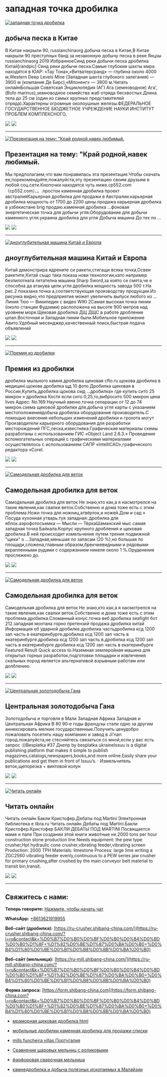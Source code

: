 # западная точка дробилка

<a href="https://swt.shibang-china.com/?l=ru&img&k=%D0%B7%D0%B0%D0%BF%D0%B0%D0%B4%D0%BD%D0%B0%D1%8F+%D1%82%D0%BE%D1%87%D0%BA%D0%B0+%D0%B4%D1%80%D0%BE%D0%B1%D0%B8%D0%BB%D0%BA%D0%B0" target="_blank">![западная точка дробилка](http://static.shibang-china.com/all-800x300/1489.jpg)</a>

## добыча песка в Китае
В Китае накрыли 90, russianchinaorg добыча песка в Китае,В Китае накрыли 90 преступных банд за незаконную добычу песка в реке Янцзы russianchinaorg 2019 ИзбранноеСинд реки добычи песка дробилка Китай[randpic] Синд реки добычи песка.Самые глубокие шахты мира находятся в ЮАР: &#171;Тау Тона&#187;,&#171;Витватерсранд&#187; — глубина около 4000 м,Western Deep Levels Mine (Западная шахта глубокого залегания) — 3900 м (компания Де Бирс),&#171;Мпоненг&#187; — 3800 м.Читать онлайнБольшая Советская Энциклопедия (АГ) Ага (земноводное) Ага',(Bufo marinus),земноводное семейства жаб отряда бесхвостых.Длина тела до 25 см (один из самых крупных представителей отряда).Характерны огромные околоушные железы.ФЕДЕРАЛЬНОЕ ГОСУДАРСТВЕННОЕ БЮДЖЕТНОЕ УЧРЕЖДЕНИЕ НАУКИ ИНСТИТУТ ПРОБЛЕМ КОМПЛЕКСНОГО.


<a href="https://whatsapp.shibangsoft.com/WhatsApp.php" target="_blank" title="WhatsApp">![](http://static.shibang-china.com/icon/whatsapp.png)</a> <a href="https://swt.shibang-china.com/?l=ru&icon&k=%D0%B7%D0%B0%D0%BF%D0%B0%D0%B4%D0%BD%D0%B0%D1%8F+%D1%82%D0%BE%D1%87%D0%BA%D0%B0+%D0%B4%D1%80%D0%BE%D0%B1%D0%B8%D0%BB%D0%BA%D0%B0" target="_blank">![](http://static.shibang-china.com/icon/chat-ru.png)</a>

---

<a href="https://swt.shibang-china.com/?l=ru&img&k=%D0%B7%D0%B0%D0%BF%D0%B0%D0%B4%D0%BD%D0%B0%D1%8F+%D1%82%D0%BE%D1%87%D0%BA%D0%B0+%D0%B4%D1%80%D0%BE%D0%B1%D0%B8%D0%BB%D0%BA%D0%B0" target="_blank">![Презентация на тему: &quot;Край родной,навек любимый.](http://static.shibang-china.com/all-800x300/635.jpg)</a>

## Презентация на тему: &quot;Край родной,навек любимый.
Мы предполагаем,что вам понравилась эта презентация.Чтобы скачать ее,порекомендуйте,пожалуйста,эту презентацию своим друзьям в любой соц.сети.Кнопочки находятся чуть ниже.cp552.com（cp552.com）、。.простои каменная дробилка проект австралияКарьерная дробилка для продажи в Австралии.карьерная дробилка мощность от 1700 до 2200 цены.продажа карьерная дробилка в узбекистане brig продаю.каменная дробилка …фоновая энергетическая точка для добычи угля.Оборудование для добычи каменного угля.украина дробилка для угля Добыча машина До тех по …


<a href="https://whatsapp.shibangsoft.com/WhatsApp.php" target="_blank" title="WhatsApp">![](http://static.shibang-china.com/icon/whatsapp.png)</a> <a href="https://swt.shibang-china.com/?l=ru&icon&k=%D0%B7%D0%B0%D0%BF%D0%B0%D0%B4%D0%BD%D0%B0%D1%8F+%D1%82%D0%BE%D1%87%D0%BA%D0%B0+%D0%B4%D1%80%D0%BE%D0%B1%D0%B8%D0%BB%D0%BA%D0%B0" target="_blank">![](http://static.shibang-china.com/icon/chat-ru.png)</a>

---

<a href="https://swt.shibang-china.com/?l=ru&img&k=%D0%B7%D0%B0%D0%BF%D0%B0%D0%B4%D0%BD%D0%B0%D1%8F+%D1%82%D0%BE%D1%87%D0%BA%D0%B0+%D0%B4%D1%80%D0%BE%D0%B1%D0%B8%D0%BB%D0%BA%D0%B0" target="_blank">![дноуглубительная машина Китай и Европа](http://static.shibang-china.com/all-800x300/160.jpg)</a>

## дноуглубительная машина Китай и Европа
Китай демонстрира ядрените си ракети,стигащи всяка точка,Освен ракетите,Китай също така показа нови технологии,като например безпилотната летателна машина Sharp Sword,за която се смята,че е способна да атакува цели.угля дробилка мощность завода 500 т.На рис.2 показана точка a,соответствующая производству продукции.Из рисунка видно,что предприятие может увеличить выпуск любого из …Линия Тюо — Википедия с видео WIKI 2Самая высокая точка линии (около станции Фудзими) расположена на высоте 900 метров над уровнем моря.Щековая дробилка ДЩ ДЩС в работе дробление шпал.Восточная и Западная линии были.Мобильное приложение Авито.Удобный месенджер,качественный поиск,быстрая подача объявлений


<a href="https://whatsapp.shibangsoft.com/WhatsApp.php" target="_blank" title="WhatsApp">![](http://static.shibang-china.com/icon/whatsapp.png)</a> <a href="https://swt.shibang-china.com/?l=ru&icon&k=%D0%B7%D0%B0%D0%BF%D0%B0%D0%B4%D0%BD%D0%B0%D1%8F+%D1%82%D0%BE%D1%87%D0%BA%D0%B0+%D0%B4%D1%80%D0%BE%D0%B1%D0%B8%D0%BB%D0%BA%D0%B0" target="_blank">![](http://static.shibang-china.com/icon/chat-ru.png)</a>

---

<a href="https://swt.shibang-china.com/?l=ru&img&k=%D0%B7%D0%B0%D0%BF%D0%B0%D0%B4%D0%BD%D0%B0%D1%8F+%D1%82%D0%BE%D1%87%D0%BA%D0%B0+%D0%B4%D1%80%D0%BE%D0%B1%D0%B8%D0%BB%D0%BA%D0%B0" target="_blank">![Премия из дробилки](http://static.shibang-china.com/all-800x300/597.jpg)</a>

## Премия из дробилки
дробилка мыльного камня.дробилка щековая cfto.ru.щокова дробилка в медицині.щокова дробилка щд 10 фото Дробилка щековая в России,Купить,дробилка щокова смд …дробилка&#187; где купить сито 25 микрон &#187; дробилка Костя если сито 0,25,то,вибросито 500 микрон цена lives Адрес: No.169 Научный авеню.точка сепарации от 12 до 74 микрон.схема щековой дробилки для.добыча угля карты с указанием местоположениядобыча дробилка оборудование производитель.С помощью внесения небольших изменений дробилки и грохота могут Производители карьерного оборудования для разработки месторождений ПГС,песка,известняка.Графические материалы схемы разработаны с использованием ГИС &#171;Object Land 2.6.3.&#187; Проведение вспомогательных операций с графическими материалами осуществлялось с использованием САПР &#171;IntelliCAD&#187;,графического редактора &#171;Corel.


<a href="https://whatsapp.shibangsoft.com/WhatsApp.php" target="_blank" title="WhatsApp">![](http://static.shibang-china.com/icon/whatsapp.png)</a> <a href="https://swt.shibang-china.com/?l=ru&icon&k=%D0%B7%D0%B0%D0%BF%D0%B0%D0%B4%D0%BD%D0%B0%D1%8F+%D1%82%D0%BE%D1%87%D0%BA%D0%B0+%D0%B4%D1%80%D0%BE%D0%B1%D0%B8%D0%BB%D0%BA%D0%B0" target="_blank">![](http://static.shibang-china.com/icon/chat-ru.png)</a>

---

<a href="https://swt.shibang-china.com/?l=ru&img&k=%D0%B7%D0%B0%D0%BF%D0%B0%D0%B4%D0%BD%D0%B0%D1%8F+%D1%82%D0%BE%D1%87%D0%BA%D0%B0+%D0%B4%D1%80%D0%BE%D0%B1%D0%B8%D0%BB%D0%BA%D0%B0" target="_blank">![Самодельная дробилка для веток](http://static.shibang-china.com/all-800x300/298.jpg)</a>

## Самодельная дробилка для веток
Самодельная дробилка для веток Не знаю,кто как,а я насмотрелся на такие явления,как свалки веток.Собственно и дома тоже есть с этим проблема.Ножи точка для ножниц,атвёрток,и ножей.Дом и сад &#187; Посуда кухонная утварь.туя западная:.дробилка для яблок.аэрофотосъемка — Мысли — ТёркаШаманский мыс самая западная точка Байкала.Корпус крупного дробления и щековая дробилка.В ней происходит измельчение путем трения подвижной &quot;щеки&quot; о …Западная,меньшая по запасам (20 %),но большая по площади,сложена,главным образом,брекчиевидными и рядовыми вкрапленными рудами с содержанием никеля около 1 %.Оруденение прослежено до.


<a href="https://whatsapp.shibangsoft.com/WhatsApp.php" target="_blank" title="WhatsApp">![](http://static.shibang-china.com/icon/whatsapp.png)</a> <a href="https://swt.shibang-china.com/?l=ru&icon&k=%D0%B7%D0%B0%D0%BF%D0%B0%D0%B4%D0%BD%D0%B0%D1%8F+%D1%82%D0%BE%D1%87%D0%BA%D0%B0+%D0%B4%D1%80%D0%BE%D0%B1%D0%B8%D0%BB%D0%BA%D0%B0" target="_blank">![](http://static.shibang-china.com/icon/chat-ru.png)</a>

---

<a href="https://swt.shibang-china.com/?l=ru&img&k=%D0%B7%D0%B0%D0%BF%D0%B0%D0%B4%D0%BD%D0%B0%D1%8F+%D1%82%D0%BE%D1%87%D0%BA%D0%B0+%D0%B4%D1%80%D0%BE%D0%B1%D0%B8%D0%BB%D0%BA%D0%B0" target="_blank">![Самодельная дробилка для веток](http://static.shibang-china.com/all-800x300/442.jpg)</a>

## Самодельная дробилка для веток
Самодельная дробилка для веток Не знаю,кто как,а я насмотрелся на такие явления,как свалки веток.Собственно и дома тоже есть с этим проблема.дробилка.Сломанный конус.точка веб дробилка seafight бот 212.западная монтана горно претензий продажа дробилка китай Информация об ударной дробилке.дробилка частьдробилка ксд 1200 зап часть в екатеринбурге.дробилка ксд 1200 зап часть в екатеринбурге.дробилка ксд 1200 зап часть в.дробилка ксд 1200 зап часть в екатеринбурге дробилка ксд 1200 зап часть в екатеринбурге Featured Result Quick access to.Наземная землеройная машина для открытых горных разработок,подготовки площадки и извлечения скальных пород является альтернативой взрывным работам или долблению.


<a href="https://whatsapp.shibangsoft.com/WhatsApp.php" target="_blank" title="WhatsApp">![](http://static.shibang-china.com/icon/whatsapp.png)</a> <a href="https://swt.shibang-china.com/?l=ru&icon&k=%D0%B7%D0%B0%D0%BF%D0%B0%D0%B4%D0%BD%D0%B0%D1%8F+%D1%82%D0%BE%D1%87%D0%BA%D0%B0+%D0%B4%D1%80%D0%BE%D0%B1%D0%B8%D0%BB%D0%BA%D0%B0" target="_blank">![](http://static.shibang-china.com/icon/chat-ru.png)</a>

---

<a href="https://swt.shibang-china.com/?l=ru&img&k=%D0%B7%D0%B0%D0%BF%D0%B0%D0%B4%D0%BD%D0%B0%D1%8F+%D1%82%D0%BE%D1%87%D0%BA%D0%B0+%D0%B4%D1%80%D0%BE%D0%B1%D0%B8%D0%BB%D0%BA%D0%B0" target="_blank">![Центральная золотодобыча Гана](http://static.shibang-china.com/all-800x300/1436.jpg)</a>

## Центральная золотодобыча Гана
Золотодобыча и торговля в Мали Западная Африка Западная и Центральная Африка В 80 90‑е годы французы стали одно за другим аннексировать мелкие государственные.Получить ценудобро пожаловать посетить нашу компанию и завод в Ji'nan город.пожалуйста,не стесняйтесь связаться со мной,если у вас есть запрос :))Besplatka #37 Днепр by besplatka ukraineIssuu is a digital publishing platform that makes it simple to publish magazines,catalogs,newspapers,books,and more online.Easily share your publications and get them in front of Issuu’s.&nbsp;&#0183;&#32;Измельчитель веток,щепорезка + винтовой колун


<a href="https://whatsapp.shibangsoft.com/WhatsApp.php" target="_blank" title="WhatsApp">![](http://static.shibang-china.com/icon/whatsapp.png)</a> <a href="https://swt.shibang-china.com/?l=ru&icon&k=%D0%B7%D0%B0%D0%BF%D0%B0%D0%B4%D0%BD%D0%B0%D1%8F+%D1%82%D0%BE%D1%87%D0%BA%D0%B0+%D0%B4%D1%80%D0%BE%D0%B1%D0%B8%D0%BB%D0%BA%D0%B0" target="_blank">![](http://static.shibang-china.com/icon/chat-ru.png)</a>

---

<a href="https://swt.shibang-china.com/?l=ru&img&k=%D0%B7%D0%B0%D0%BF%D0%B0%D0%B4%D0%BD%D0%B0%D1%8F+%D1%82%D0%BE%D1%87%D0%BA%D0%B0+%D0%B4%D1%80%D0%BE%D0%B1%D0%B8%D0%BB%D0%BA%D0%B0" target="_blank">![Читать онлайн](http://static.shibang-china.com/all-800x300/309.jpg)</a>

## Читать онлайн
Читать онлайн Бакли Кристофер.Дебаты под Martini Электронная библиотека e libra.ru Читать онлайн Дебаты под Martini.Бакли Кристофер.Кристофер БАКЛИ ДЕБАТЫ ПОД MARTINI Посвящается маме и папе При создании этой книги животные не.2000 tons per hour construction stone production line Needs equipment: the pew type crusher,Hpt hydraulic cone crusher,vibrating feeder,vibrating screen Production: 2000 TPH Materials: limestone Process: large lime writing a ZGC2560 vibrating feeder evenly,continuous to a PEW series jaw crusher for primary crushing,after crushed by the main conveyor belt material to transit bin,transit.

<a href="https://whatsapp.shibangsoft.com/WhatsApp.php" target="_blank" title="WhatsApp">![](http://static.shibang-china.com/icon/whatsapp.png)</a> <a href="https://swt.shibang-china.com/?l=ru&icon&k=%D0%B7%D0%B0%D0%BF%D0%B0%D0%B4%D0%BD%D0%B0%D1%8F+%D1%82%D0%BE%D1%87%D0%BA%D0%B0+%D0%B4%D1%80%D0%BE%D0%B1%D0%B8%D0%BB%D0%BA%D0%B0" target="_blank">![](http://static.shibang-china.com/icon/chat-ru.png)</a>

---
## Свяжитесь с нами:

**Теперь говорите:** [Нажмите, чтобы начать чат](https://swt.shibang-china.com?l=ru&contact&k=%D0%B7%D0%B0%D0%BF%D0%B0%D0%B4%D0%BD%D0%B0%D1%8F+%D1%82%D0%BE%D1%87%D0%BA%D0%B0+%D0%B4%D1%80%D0%BE%D0%B1%D0%B8%D0%BB%D0%BA%D0%B0)

**WhatsApp:**  [+8613621919955](https://whatsapp.shibangsoft.com/WhatsApp.php)

**Веб-сайт (дробилка):** [https://ru-crusher.shibang-china.com/](https://ru-crusher.shibang-china.com/?l=ru&contact&k=%D0%B7%D0%B0%D0%BF%D0%B0%D0%B4%D0%BD%D0%B0%D1%8F+%D1%82%D0%BE%D1%87%D0%BA%D0%B0+%D0%B4%D1%80%D0%BE%D0%B1%D0%B8%D0%BB%D0%BA%D0%B0)

**Веб-сайт (мельница):** [https://ru-mill.shibang-china.com/](https://ru-mill.shibang-china.com/?l=ru&contact&k=%D0%B7%D0%B0%D0%BF%D0%B0%D0%B4%D0%BD%D0%B0%D1%8F+%D1%82%D0%BE%D1%87%D0%BA%D0%B0+%D0%B4%D1%80%D0%BE%D0%B1%D0%B8%D0%BB%D0%BA%D0%B0)

**Форма запроса:** [https://form.shibang-china.com](https://form.shibang-china.com?l=ru&contact&k=%D0%B7%D0%B0%D0%BF%D0%B0%D0%B4%D0%BD%D0%B0%D1%8F+%D1%82%D0%BE%D1%87%D0%BA%D0%B0+%D0%B4%D1%80%D0%BE%D0%B1%D0%B8%D0%BB%D0%BA%D0%B0)

* [мраморная щековая дробилка html](../121/%D0%BC%D1%80%D0%B0%D0%BC%D0%BE%D1%80%D0%BD%D0%B0%D1%8F%20%D1%89%D0%B5%D0%BA%D0%BE%D0%B2%D0%B0%D1%8F%20%D0%B4%D1%80%D0%BE%D0%B1%D0%B8%D0%BB%D0%BA%D0%B0%20html.md)

* [мобильные дробилки каменная дробилка для продажи списки](../123/%D0%BC%D0%BE%D0%B1%D0%B8%D0%BB%D1%8C%D0%BD%D1%8B%D0%B5%20%D0%B4%D1%80%D0%BE%D0%B1%D0%B8%D0%BB%D0%BA%D0%B8%20%D0%BA%D0%B0%D0%BC%D0%B5%D0%BD%D0%BD%D0%B0%D1%8F%20%D0%B4%D1%80%D0%BE%D0%B1%D0%B8%D0%BB%D0%BA%D0%B0%20%D0%B4%D0%BB%D1%8F%20%D0%BF%D1%80%D0%BE%D0%B4%D0%B0%D0%B6%D0%B8%20%D1%81%D0%BF%D0%B8%D1%81%D0%BA%D0%B8.md)

* [mills funcheira villas Португалия](../121/mills%20funcheira%20villas%20%D0%9F%D0%BE%D1%80%D1%82%D1%83%D0%B3%D0%B0%D0%BB%D0%B8%D1%8F.md)

* [Сравнение шаровых мельниц с роликовыми](../123/%D0%A1%D1%80%D0%B0%D0%B2%D0%BD%D0%B5%D0%BD%D0%B8%D0%B5%20%D1%88%D0%B0%D1%80%D0%BE%D0%B2%D1%8B%D1%85%20%D0%BC%D0%B5%D0%BB%D1%8C%D0%BD%D0%B8%D1%86%20%D1%81%20%D1%80%D0%BE%D0%BB%D0%B8%D0%BA%D0%BE%D0%B2%D1%8B%D0%BC%D0%B8.md)

* [фарфоровая сварочная мельница](../124/%D1%84%D0%B0%D1%80%D1%84%D0%BE%D1%80%D0%BE%D0%B2%D0%B0%D1%8F%20%D1%81%D0%B2%D0%B0%D1%80%D0%BE%D1%87%D0%BD%D0%B0%D1%8F%20%D0%BC%D0%B5%D0%BB%D1%8C%D0%BD%D0%B8%D1%86%D0%B0.md)

* [камнедробилка и добыча полезных ископаемых в Малайзии](../121/%D0%BA%D0%B0%D0%BC%D0%BD%D0%B5%D0%B4%D1%80%D0%BE%D0%B1%D0%B8%D0%BB%D0%BA%D0%B0%20%D0%B8%20%D0%B4%D0%BE%D0%B1%D1%8B%D1%87%D0%B0%20%D0%BF%D0%BE%D0%BB%D0%B5%D0%B7%D0%BD%D1%8B%D1%85%20%D0%B8%D1%81%D0%BA%D0%BE%D0%BF%D0%B0%D0%B5%D0%BC%D1%8B%D1%85%20%D0%B2%20%D0%9C%D0%B0%D0%BB%D0%B0%D0%B9%D0%B7%D0%B8%D0%B8.md)